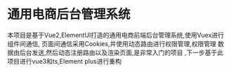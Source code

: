 # 通用电商后台管理系统

本项目是基于Vue2,ElementUI打造的通用电商前端后台管理系统,使用Vuex进行组件间通信,
页面间通信采用Cookies,并使用动态路由进行权限管理,权限管理
数据由后台发送,然后动态注册路由以及渲染页面,是非常入门的项目
,下一步基于此项目进行vue3和ts,Element plus进行重构
